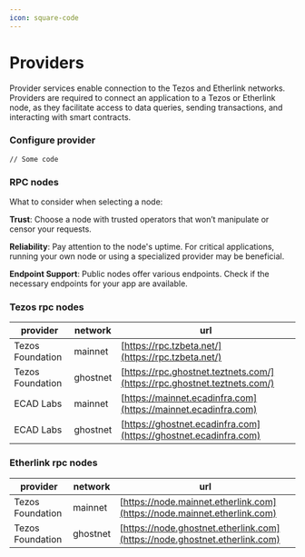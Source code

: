 ```yaml
---
icon: square-code
---
```


# Providers

Provider services enable connection to the Tezos and Etherlink networks. Providers are required to connect an application to a Tezos or Etherlink node, as they facilitate access to data queries, sending transactions, and interacting with smart contracts.

### Configure provider

```
// Some code
```

### RPC nodes

What to consider when selecting a node:

**Trust**: Choose a node with trusted operators that won’t manipulate or censor your requests.

**Reliability**: Pay attention to the node's uptime. For critical applications, running your own node or using a specialized provider may be beneficial.

**Endpoint Support**: Public nodes offer various endpoints. Check if the necessary endpoints for your app are available.

### Tezos rpc nodes

| provider         | network  | url                                                                      |
| ---------------- | -------- | ------------------------------------------------------------------------ |
| Tezos Foundation | mainnet  | [https://rpc.tzbeta.net/](https://rpc.tzbeta.net/)                       |
| Tezos Foundation | ghostnet | [https://rpc.ghostnet.teztnets.com/](https://rpc.ghostnet.teztnets.com/) |
| ECAD Labs        | mainnet  | [https://mainnet.ecadinfra.com](https://mainnet.ecadinfra.com)           |
| ECAD Labs        | ghostnet | [https://ghostnet.ecadinfra.com](https://ghostnet.ecadinfra.com)         |

### Etherlink rpc nodes

| provider         | network  | url                                                                        |
| ---------------- | -------- | -------------------------------------------------------------------------- |
| Tezos Foundation | mainnet  | [https://node.mainnet.etherlink.com](https://node.mainnet.etherlink.com)   |
| Tezos Foundation | ghostnet | [https://node.ghostnet.etherlink.com](https://node.ghostnet.etherlink.com) |

